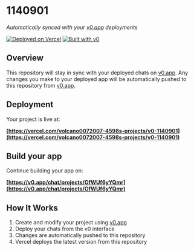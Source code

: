 # 1140901

*Automatically synced with your [v0.app](https://v0.app) deployments*

[![Deployed on Vercel](https://img.shields.io/badge/Deployed%20on-Vercel-black?style=for-the-badge&logo=vercel)](https://vercel.com/volcano0072007-4598s-projects/v0-1140901)
[![Built with v0](https://img.shields.io/badge/Built%20with-v0.app-black?style=for-the-badge)](https://v0.app/chat/projects/OfWUf6yYQmr)

## Overview

This repository will stay in sync with your deployed chats on [v0.app](https://v0.app).
Any changes you make to your deployed app will be automatically pushed to this repository from [v0.app](https://v0.app).

## Deployment

Your project is live at:

**[https://vercel.com/volcano0072007-4598s-projects/v0-1140901](https://vercel.com/volcano0072007-4598s-projects/v0-1140901)**

## Build your app

Continue building your app on:

**[https://v0.app/chat/projects/OfWUf6yYQmr](https://v0.app/chat/projects/OfWUf6yYQmr)**

## How It Works

1. Create and modify your project using [v0.app](https://v0.app)
2. Deploy your chats from the v0 interface
3. Changes are automatically pushed to this repository
4. Vercel deploys the latest version from this repository